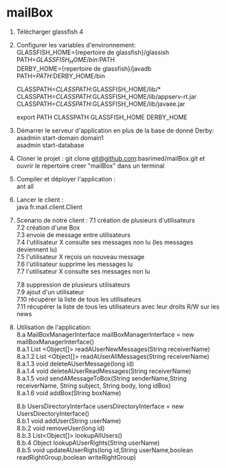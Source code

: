 # mailBox

1. Télécharger glassfish 4

2. Configurer les variables d'environnement: <br/>
	GLASSFISH_HOME={repertoire de glassfish}/glassish <br/>
	PATH=$GLASSFISH_HOME/bin:$PATH <br/>
	DERBY_HOME={repertoire de glassfish}/javadb <br/>
	PATH=$PATH:$DERBY_HOME/bin <br/>

	CLASSPATH=$CLASSPATH:$GLASSFISH_HOME/lib/* <br/>
	CLASSPATH=$CLASSPATH:$GLASSFISH_HOME/lib/appserv-rt.jar <br/>
	CLASSPATH=$CLASSPATH:$GLASSFISH_HOME/lib/javaee.jar <br/>

	export PATH CLASSPATH GLASSFISH_HOME DERBY_HOME <br/>

3. Démarrer le serveur d'application en plus de la base de donné Derby: <br/>
	asadmin start-domain domain1 <br/>
	asadmin start-database <br/>


4. Cloner le projet : git clone <a href="">git@github.com:basrimed/mailBox.git et ouvrir le repertoire creer "mailBox" dans un terminal <br/>


5. Compiler et déployer l'application :  <br/>
	ant all <br/>

6. Lancer le client : <br/>
	 java fr.mail.client.Client <br/>


7. Scenario de notre client : 
	7.1 création de plusieurs d'utilisateurs <br/>
	7.2 création d'une Box	<br/>
	7.3 envoie de message entre utilisateurs <br/>
	7.4 l'utilisateur X consulte ses messages non lu (les messages deviennent lu) <br/>
	7.5 l'utilisateur X reçois un nouveau message <br/>
	7.6 l'utilisateur supprime les messages lu <br/>
	7.7 l'utilisateur X consulte ses messages non lu <br/>


	7.8 suppression de plusieurs utilisateurs <br/>
	7.9 ajout d'un utilisateur <br/>
	7.10 récupérer la liste de tous les utilisateurs <br/>
	7.11 récupérer la liste de tous les utilisateurs avec leur droits R/W sur les news <br/>






8. Utilisation de l'application: <br/>
	8.a MailBoxManagerInterface mailBoxManagerInterface = new mailBoxManagerInterface() <br/>
		8.a.1 List <Object[]> readAUserNewMessages(String receiverName) <br/>
	 	8.a.1.2 List <Object[]> readAUserAllMessages(String receiverName) <br/>
	 	8.a.1.3 void deleteAUserMessage(long id) <br/>
	 	8.a.1.4 void deleteAUserReadMessages(String receiverName) <br/>
	 	8.a.1.5 void sendAMessageToBox(String senderName,String receiverName, String subject, String body, long idBox) <br/>
	 	8.a.1.6 void addBox(String boxName) <br/>


	8.b UsersDirectoryInterface usersDirectoryInterface = new UsersDirectoryInterface() <br/>
		8.b.1 void addUser(String userName) <br/>
	 	8.b.2 void removeUser(long id) <br/>
	 	8.b.3 List<Object[]> lookupAllUsers() <br/>
	 	8.b.4 Object lookupAUserRights(String userName) <br/>
	 	8.b.5 void updateAUserRigts(long id,String userName,boolean readRightGroup,boolean writeRightGroup) <br/>
